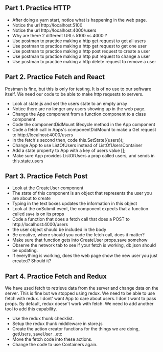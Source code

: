 

## Part 1. Practice HTTP

* After doing a yarn start, notice what is happening in the web page. 
* Notice the url http://localhost:5100
* Notice the url http://localhost:4000/users
* Why are there 2 different URLs 5100 vs 4000 ?
* Use postman to practice making a http get request to get all users
* Use postman to practice making a http get request to get one user
* Use postman to practice making a http post request to create a user
* Use postman to practice making a http put request to change a user
* Use postman to practice making a http delete request to remove a user


## Part 2. Practice Fetch and React
Postman is fine, but this is only for testing. It is of no use to our software itself. We need our code to be able to make http requests to servers.

* Look at state.js and set the users state to an empty array 
* Notice there are no longer any users showing up in the web page.
* Change the App component from a function component to a class component
* Code the componentDidMount lifecycle method in the App component
* Code a fetch call in Apps's componentDidMount to make a Get request to http://localhost:4000/users
* In the fetch's second then, code this.SetState({users});
* Change App to use ListOfUsers instead of ListOfUsersContainer
* Add a state property to App with a key of users value [];
* Make sure App provides ListOfUsers a prop called users, and sends in this.state.users

## Part 3. Practice Fetch Post
* Look at the CreateUser component
* The state of this component is an object that represents the user you are about to create
* Typing in the text boxes updates the information in this object
* Look at the onSubmit event, the component expects that a function called `save` is on its props
* Code a function that does a fetch call that does a POST to http://localhost:4000/users
* the user object should be included in the body
* Be creative, where should you code the fetch call, does it matter?
* Make sure that function gets into CreateUser props.save somehow
* Observe the network tab to see if your fetch is working, db.json should be updating.
* If everything is working, does the web page show the new user you just created? Should it?

## Part 4. Practice Fetch and Redux
We have used fetch to retrieve data from the server and change data on the server. This is fine but we stopped using redux. We need to be able to use fetch with redux. I dont' want App to care about users. I don't want to pass props. By default, redux doesn't work with fetch. We need to add another tool to add this capability. 
* Use the redux thunk checklist.
* Setup the redux thunk middleware in store.js
* Create the action creator functions for the things we are doing, getUsers, saveUser ..etc
* Move the fetch code into these actions.
* Change the code to use Containers again.